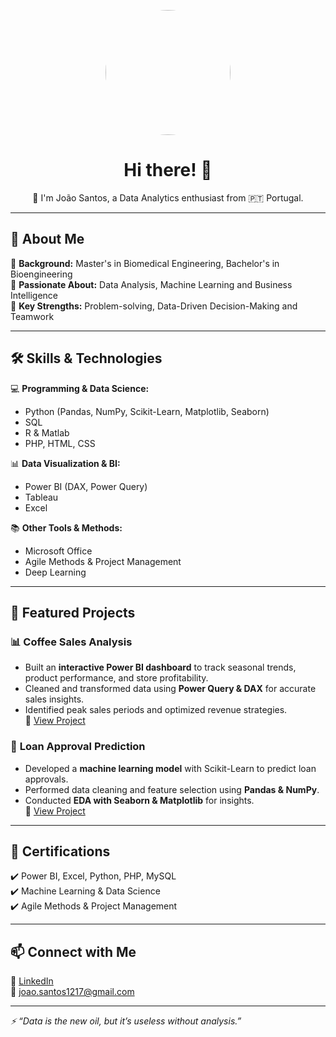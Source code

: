 <!-- Profile Picture -->
<p align="center">
  <img src="https://avatars.githubusercontent.com/u/200834315?s=400&u=af9bbaf9a42e6654f7eca5706a44e958d6b01858&v=4" width="200" height="200" style="border-radius: 50%; object-fit: cover;" />
</p>

<h1 align="center">Hi there! 👋 </h1>

<p align="center">
  🎯 I'm João Santos, a Data Analytics enthusiast from 🇵🇹 Portugal.
</p>


---

## 🚀 About Me
🔹 **Background:** Master's in Biomedical Engineering, Bachelor's in Bioengineering  
🔹 **Passionate About:** Data Analysis, Machine Learning and Business Intelligence  
🔹 **Key Strengths:** Problem-solving, Data-Driven Decision-Making and Teamwork  

---

## 🛠️ Skills & Technologies  
💻 **Programming & Data Science:**  
- Python (Pandas, NumPy, Scikit-Learn, Matplotlib, Seaborn)  
- SQL  
- R & Matlab
- PHP, HTML, CSS

📊 **Data Visualization & BI:**  
- Power BI (DAX, Power Query)  
- Tableau
- Excel

📚 **Other Tools & Methods:**  
- Microsoft Office  
- Agile Methods & Project Management  
- Deep Learning  

---

## 📌 Featured Projects  

### 📊 **Coffee Sales Analysis**  
- Built an **interactive Power BI dashboard** to track seasonal trends, product performance, and store profitability.  
- Cleaned and transformed data using **Power Query & DAX** for accurate sales insights.  
- Identified peak sales periods and optimized revenue strategies.  
🔗 [View Project](https://github.com/your-username/coffee-sales-analysis)  

### 🤖 **Loan Approval Prediction**  
- Developed a **machine learning model** with Scikit-Learn to predict loan approvals.  
- Performed data cleaning and feature selection using **Pandas & NumPy**.  
- Conducted **EDA with Seaborn & Matplotlib** for insights.  
🔗 [View Project](https://github.com/your-username/loan-approval-prediction)  

---

## 📜 Certifications  
✔️ Power BI, Excel, Python, PHP, MySQL  
✔️ Machine Learning & Data Science  
✔️ Agile Methods & Project Management  

---

## 📫 Connect with Me  
💼 [LinkedIn](https://www.linkedin.com/in/joaosantos1217)  
📧 joao.santos1217@gmail.com  

---

_⚡ “Data is the new oil, but it’s useless without analysis.”_  


